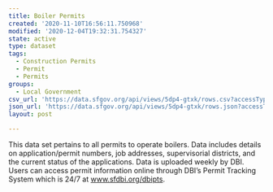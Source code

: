 ```yaml
---
title: Boiler Permits
created: '2020-11-10T16:56:11.750968'
modified: '2020-12-04T19:32:31.754327'
state: active
type: dataset
tags:
  - Construction Permits
  - Permit
  - Permits
groups:
  - Local Government
csv_url: 'https://data.sfgov.org/api/views/5dp4-gtxk/rows.csv?accessType=DOWNLOAD'
json_url: 'https://data.sfgov.org/api/views/5dp4-gtxk/rows.json?accessType=DOWNLOAD'
layout: post

---
```

This data set pertains to all permits to operate boilers. Data includes details on application/permit numbers, job addresses, supervisorial districts, and the current status of the applications. Data is uploaded weekly by DBI. Users can access permit information online through DBI’s Permit Tracking System which is 24/7 at www.sfdbi.org/dbipts.
